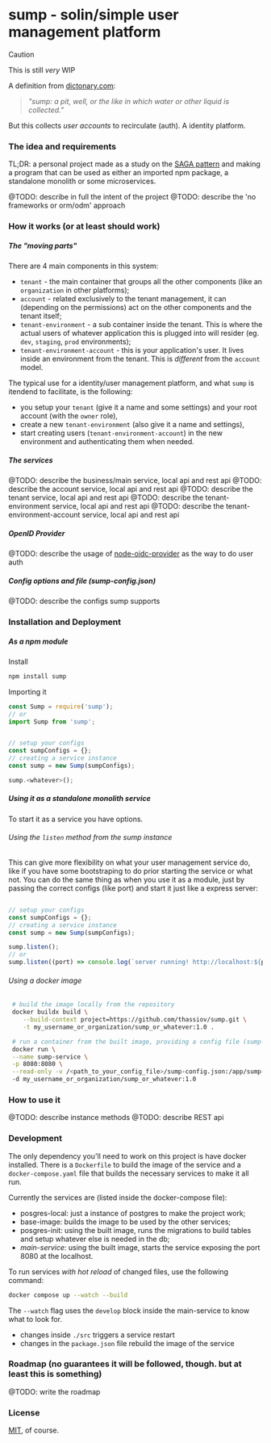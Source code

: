 # sump - solin/simple user management platform

> [!CAUTION]
> This is still *very* WIP

A definition from [dictonary.com](https://www.dictionary.com/browse/sump):
> _"sump: a pit, well, or the like in which water or other liquid is collected."_

But this collects *user accounts* to recirculate (auth). A identity platform.

### The idea and requirements

TL;DR: a personal project made as a study on the [SAGA pattern](https://microservices.io/patterns/data/saga.html) and making a program that can be used as either an imported npm package, a standalone monolith or some microservices.

@TODO: describe in full the intent of the project
@TODO: describe the 'no frameworks or orm/odm' approach

### How it works (or at least should work)

##### The "moving parts"

There are 4 main components in this system:

- `tenant` - the main container that groups all the other components (like an `organization` in other platforms);
- `account` - related exclusively to the tenant management, it can (depending on the permissions) act on the other components and the tenant itself;
- `tenant-environment` - a sub container inside the tenant. This is where the actual users of whatever application this is plugged into will resider (eg. `dev`, `staging`, `prod` environments);
- `tenant-environment-account` - this is your application's user. It lives inside an environment from the tenant. This is *different* from the `account` model.

The typical use for a identity/user management platform, and what `sump` is itendend to facilitate, is the following:

- you setup your `tenant` (give it a name and some settings) and your root account (with the `owner` role),
- create a new `tenant-environment` (also give it a name and settings), 
- start creating users (`tenant-environment-account`) in the new environment and authenticating them when needed.

##### The services

@TODO: describe the business/main service, local api and rest api
@TODO: describe the account service, local api and rest api
@TODO: describe the tenant service, local api and rest api
@TODO: describe the tenant-environment service, local api and rest api
@TODO: describe the tenant-environment-account service, local api and rest api

##### OpenID Provider 

@TODO: describe the usage of [node-oidc-provider](https://github.com/panva/node-oidc-provider) as the way to do user auth 

##### Config options and file (sump-config.json)

@TODO: describe the configs sump supports

### Installation and Deployment 

##### As a npm module

Install
```sh
npm install sump
```

Importing it

```javascript
const Sump = require('sump');
// or
import Sump from 'sump';


// setup your configs
const sumpConfigs = {};
// creating a service instance
const sump = new Sump(sumpConfigs);

sump.<whatever>();
```


##### Using it as a standalone monolith service

To start it as a service you have options.

###### Using the `listen` method from the sump instance

This can give more flexibility on what your user management service do, like if you have some bootstraping to do prior starting the service or what not.
You can do the same thing as when you use it as a module, just by passing the correct configs (like port) and start it just like a express server:

```javascript

// setup your configs
const sumpConfigs = {};
// creating a service instance
const sump = new Sump(sumpConfigs);

sump.listen();
// or
sump.listen((port) => console.log(`server running! http://localhost:${port}`));
```

###### Using a docker image 

```sh
 # build the image locally from the repository
 docker buildx build \
    --build-context project=https://github.com/thassiov/sump.git \
    -t my_username_or_organization/sump_or_whatever:1.0 .

 # run a container from the built image, providing a config file (sump-config.json) and exposing the application port (8080) to the host
 docker run \
 --name sump-service \
 -p 8080:8080 \
 --read-only -v /<path_to_your_config_file>/sump-config.json:/app/sump-config.json
 -d my_username_or_organization/sump_or_whatever:1.0
```

### How to use it

@TODO: describe instance methods
@TODO: describe REST api

### Development

The only dependency you'll need to work on this project is have docker installed.
There is a `Dockerfile` to build the image of the service and a `docker-compose.yaml` file that builds the necessary services to make it all run.

Currently the services are (listed inside the docker-compose file):

- posgres-local: just a instance of postgres to make the project work;
- base-image: builds the image to be used by the other services;
- posgres-init: using the built image, runs the migrations to build tables and setup whatever else is needed in the db;
- *main-service*: using the built image, starts the service exposing the port 8080 at the localhost.

To run services *with hot reload* of changed files, use the following command:

```bash
docker compose up --watch --build
```

The `--watch` flag uses the `develop` block inside the main-service to know what to look for.

- changes inside `./src` triggers a service restart
- changes in the `package.json` file rebuild the image of the service

### Roadmap (no guarantees it will be followed, though. but at least this is something)

@TODO: write the roadmap

### License
[MIT](./LICENSE), of course.
